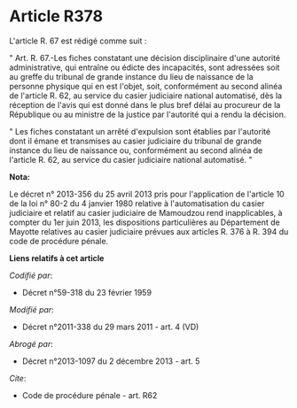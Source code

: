 # Article R378

L'article R. 67 est rédigé comme suit : 

" Art. R. 67.-Les fiches constatant une décision disciplinaire d'une autorité administrative, qui entraîne ou édicte des
incapacités, sont adressées soit au greffe du tribunal de grande instance du lieu de naissance de la personne physique qui en
est l'objet, soit, conformément au second alinéa de l'article R. 62, au service du casier judiciaire national automatisé, dès
la réception de l'avis qui est donné dans le plus bref délai au procureur de la République ou au ministre de la justice par
l'autorité qui a rendu la décision. 

" Les fiches constatant un arrêté d'expulsion sont établies par l'autorité dont il émane et transmises au casier judiciaire
du tribunal de grande instance du lieu de naissance ou, conformément au second alinéa de l'article R. 62, au service du
casier judiciaire national automatisé. "

**Nota:**

Le décret n° 2013-356 du 25 avril 2013 pris pour l'application de l'article 10 de la loi n° 80-2 du 4 janvier 1980 relative à
l'automatisation du casier judiciaire et relatif au casier judiciaire de Mamoudzou rend inapplicables, à compter du 1er juin
2013, les dispositions particulières au Département de Mayotte relatives au casier judiciaire prévues aux articles R. 376 à
R. 394 du code de procédure pénale.

**Liens relatifs à cet article**

_Codifié par_:

  - Décret n°59-318 du 23 février 1959

_Modifié par_:

  - Décret n°2011-338 du 29 mars 2011 - art. 4 (VD)

_Abrogé par_:

  - Décret n°2013-1097 du 2 décembre 2013 - art. 5

_Cite_:

  - Code de procédure pénale - art. R62
